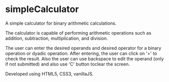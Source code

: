 # simpleCalculator
A simple calculator for binary arithmetic calculations.

The calculator is capable of performing arithmetic operations such as addition, subtraction, multiplication, and division.

The user can enter the desired operands and desired operator for a binary operation or dyadic operation. After entering, the user can click on '=' to check the result. Also the user can use backspace to edit the operand (only if not submitted) and also use 'C' button toclear the screen.

Developed using HTML5, CSS3, vanillaJS.
